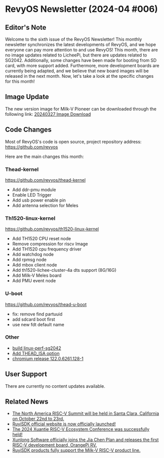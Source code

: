 # RevyOS Newsletter (2024-04 #006)

## Editor's Note

Welcome to the sixth issue of the RevyOS Newsletter! This monthly newsletter synchronizes the latest developments of RevyOS, and we hope everyone can pay more attention to and use RevyOS! This month, there are no image updates related to LicheePi, but there are updates related to SG2042. Additionally, some changes have been made for booting from SD card, with more support added. Furthermore, more development boards are currently being adapted, and we believe that new board images will be released in the next month. Now, let's take a look at the specific changes for this month!

## Image Update

The new version image for Milk-V Pioneer can be downloaded through the following link: [20240327 Image Download](https://mirror.iscas.ac.cn/revyos/extra/images/sg2042/20240327/)

## Code Changes

Most of RevyOS's code is open source, project repository address: https://github.com/revyos

Here are the main changes this month:

### Thead-kernel

https://github.com/revyos/thead-kernel

- Add ddr-pmu module
- Enable LED Trigger
- Add usb power enable pin
- Add antenna selection for Meles

### Th1520-linux-kernel

https://github.com/revyos/th1520-linux-kernel

- Add TH1520 CPU reset node
- Remove compression for riscv Image
- Add TH1520 cpu frequency driver
- Add watchdog node
- Add rpmsg node
- Add mbox client node
- Add th1520-lichee-cluster-4a dts support (8G/16G)
- Add Milk-V Meles board
- Add PMU event node

### U-boot

https://github.com/revyos/thead-u-boot

- fix: remove find partuuid
- add sdcard boot first
- use new fdt default name

### Other

- [build linux-perf-sg2042](https://github.com/revyos/sg2042-vendor-kernel/commit/befb0811eb757a859fed5f0e60997baffc27bda9)
- [Add THEAD_ISA option](https://github.com/revyos/sg2042-vendor-kernel/commit/e1215a19df61eb1128d6d36d755f7b26703eacd2)
- [chromium release 122.0.6261.128-1](https://github.com/revyos/chromium/commit/9d44818a13e164fc24b2c9c6a99e2b1af26112b6)

## User Support

There are currently no content updates available.

## Related News

- [The North America RISC-V Summit will be held in Santa Clara, California on October 22nd to 23rd.](https://x.com/risc_v/status/1773743170129420298?s=20)
- [RuyiSDK official website is now officially launched!](https://ruyisdk.org/)
- [The 2024 Xuantie RISC-V Ecosystem Conference was successfully held!](https://mp.weixin.qq.com/s/qChsPWc9x_hq71dhZEB4oQ)
- [Xunlong Software officially joins the Jia Chen Plan and releases the first RISC-V development board, OrangePi RV.](https://mp.weixin.qq.com/s/97lJNUotzBtn2bA62L4Bwg)
- [RuyiSDK products fully support the Milk-V RISC-V product line.](https://mp.weixin.qq.com/s/ImlSuv2fLQUwCsINu7BVLg)